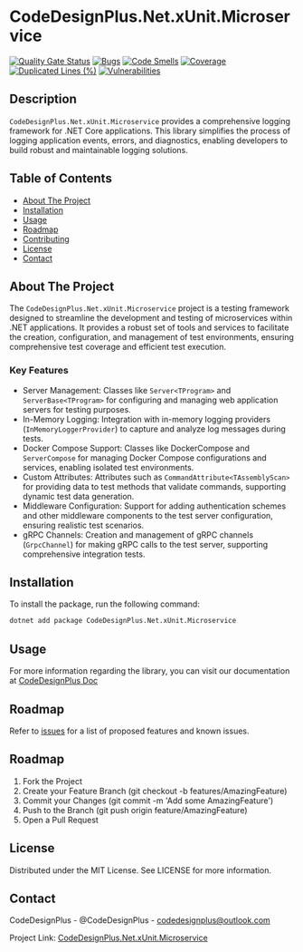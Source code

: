 # CodeDesignPlus.Net.xUnit.Microservice

[![Quality Gate Status](https://sonarcloud.io/api/project_badges/measure?project=CodeDesignPlus.Net.xUnit.Microservice&metric=alert_status)](https://sonarcloud.io/summary/new_code?id=CodeDesignPlus.Net.xUnit.Microservice)
[![Bugs](https://sonarcloud.io/api/project_badges/measure?project=CodeDesignPlus.Net.xUnit.Microservice&metric=bugs)](https://sonarcloud.io/summary/new_code?id=CodeDesignPlus.Net.xUnit.Microservice)
[![Code Smells](https://sonarcloud.io/api/project_badges/measure?project=CodeDesignPlus.Net.xUnit.Microservice&metric=code_smells)](https://sonarcloud.io/summary/new_code?id=CodeDesignPlus.Net.xUnit.Microservice)
[![Coverage](https://sonarcloud.io/api/project_badges/measure?project=CodeDesignPlus.Net.xUnit.Microservice&metric=coverage)](https://sonarcloud.io/summary/new_code?id=CodeDesignPlus.Net.xUnit.Microservice)
[![Duplicated Lines (%)](https://sonarcloud.io/api/project_badges/measure?project=CodeDesignPlus.Net.xUnit.Microservice&metric=duplicated_lines_density)](https://sonarcloud.io/summary/new_code?id=CodeDesignPlus.Net.xUnit.Microservice)
[![Vulnerabilities](https://sonarcloud.io/api/project_badges/measure?project=CodeDesignPlus.Net.xUnit.Microservice&metric=vulnerabilities)](https://sonarcloud.io/summary/new_code?id=CodeDesignPlus.Net.xUnit.Microservice)


## Description
`CodeDesignPlus.Net.xUnit.Microservice` provides a comprehensive logging framework for .NET Core applications. This library simplifies the process of logging application events, errors, and diagnostics, enabling developers to build robust and maintainable logging solutions.

## Table of Contents
- [About The Project](#about-the-project)
- [Installation](#installation)
- [Usage](#usage)
- [Roadmap](#roadmap)
- [Contributing](#contributing)
- [License](#license)
- [Contact](#contact)

## About The Project
The `CodeDesignPlus.Net.xUnit.Microservice` project is a testing framework designed to streamline the development and testing of microservices within .NET applications. It provides a robust set of tools and services to facilitate the creation, configuration, and management of test environments, ensuring comprehensive test coverage and efficient test execution.

### Key Features
- Server Management: Classes like `Server<TProgram>` and `ServerBase<TProgram>` for configuring and managing web application servers for testing purposes.
- In-Memory Logging: Integration with in-memory logging providers (`InMemoryLoggerProvider`) to capture and analyze log messages during tests.
- Docker Compose Support: Classes like DockerCompose and `ServerCompose` for managing Docker Compose configurations and services, enabling isolated test environments.
- Custom Attributes: Attributes such as `CommandAttribute<TAssemblyScan>` for providing data to test methods that validate commands, supporting dynamic test data generation.
- Middleware Configuration: Support for adding authentication schemes and other middleware components to the test server configuration, ensuring realistic test scenarios.
- gRPC Channels: Creation and management of gRPC channels (`GrpcChannel`) for making gRPC calls to the test server, supporting comprehensive integration tests.

## Installation
To install the package, run the following command:
```bash
dotnet add package CodeDesignPlus.Net.xUnit.Microservice
```

## Usage
For more information regarding the library, you can visit our documentation at [CodeDesignPlus Doc](https://doc.codedesignplus.com)

## Roadmap
Refer to [issues](https://github.com/codedesignplus/CodeDesignPlus.Net.Sdk/issues) for a list of proposed features and known issues.

## Roadmap
1. Fork the Project
2. Create your Feature Branch (git checkout -b features/AmazingFeature)
3. Commit your Changes (git commit -m 'Add some AmazingFeature')
4. Push to the Branch (git push origin feature/AmazingFeature)
5. Open a Pull Request

## License
Distributed under the MIT License. See LICENSE for more information.

## Contact
CodeDesignPlus - @CodeDesignPlus - codedesignplus@outlook.com

Project Link: [CodeDesignPlus.Net.xUnit.Microservice](https://github.com/codedesignplus/CodeDesignPlus.Net.Sdk/tree/main/packages/CodeDesignPlus.Net.xUnit.Microservice)
